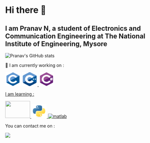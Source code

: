 # Hi there 👋 

## I am Pranav N, a student of Electronics and Communication Engineering at The National Institute of Engineering, Mysore

 ![Pranav's GitHub stats](https://github-readme-stats.vercel.app/api?username=pranav-nb&show_icons=true&show_icons=true&theme=great-gatsby&count_private=true&hide=contribs,prs,issues)
 

🔭 I am currently working on :  
 <!--   ![](https://camo.githubusercontent.com/f650f8b07062b407c22e368cd81b39ad757cb13f1c9ac48a001a190fd38f7b73/68747470733a2f2f696d672e736869656c64732e696f2f62616467652f2d707974686f6e2d626c61636b3f7374796c653d666c61742d737175617265266c6f676f3d707974686f6e) -->
 
 <a href="https://www.cprogramming.com/" target="_blank"> <img src="https://raw.githubusercontent.com/devicons/devicon/master/icons/c/c-original.svg"  alt="https://img.shields.io/badge/-C-black?style=flat-square&logo=C" width="50" height="45"/></a> 
 <a href="https://isocpp.org/" target="_blank"> <img src="https://raw.githubusercontent.com/devicons/devicon/master/icons/cplusplus/cplusplus-original.svg" alt="cplusplus" width="50" height="45"/> 
 <a href="(https://dotnet.microsoft.com/en-us/languages/csharp" target="_blank"> <img src="https://github.com/devicons/devicon/blob/master/icons/csharp/csharp-original.svg" width="50" height="45"/> 
 
I am learning :
 </p> <a href="https://opencv.org/" target="_blank"> <img src=https://www.vectorlogo.zone/logos/opencv/opencv-icon.svg width="80" height="55"/> </a>
  <a href="https://www.python.org" target="_blank"> <img src="https://raw.githubusercontent.com/devicons/devicon/master/icons/python/python-original.svg"          alt="python" width="50" height="45"/> </a>  <!--    ![C](https://img.shields.io/badge/-C-black?style=flat-square&logo=C) -->
 <a href="https://www.mathworks.com/products/matlab.html" target="_blank"> <img src="https://cdn.jsdelivr.net/gh/devicons/devicon/icons/matlab/matlab-original.svg" alt="matlab" width="50" height="50"/> </a>  <!--    ![C](https://img.shields.io/badge/-C-black?style=flat-square&logo=C) -->


 
You can contact me on :</p>
  [<img src="https://img.shields.io/badge/linkedin-%230077B5.svg?&style=for-the-badge&logo=linkedin&logoColor=white" />](https://linkedin.com/in/pranav-n-01bb441b9/)
 
 
